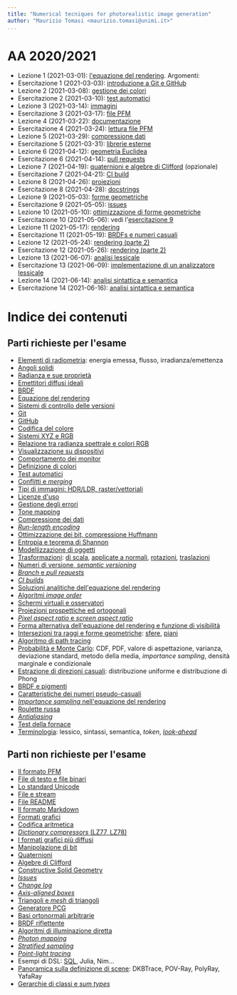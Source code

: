 ```yaml
---
title: "Numerical tecniques for photorealistic image generation"
author: "Maurizio Tomasi <maurizio.tomasi@unimi.it>"
...
```


# AA 2020/2021

-   Lezione 1 (2021-03-01): [l'equazione del rendering](./tomasi-ray-tracing-01a-rendering-equation.html). Argomenti:
-   Esercitazione 1 (2021-03-03): [introduzione a Git e GitHub](./tomasi-ray-tracing-01b-github.html)
-   Lezione 2 (2021-03-08): [gestione dei colori](./tomasi-ray-tracing-02a-colors.html)
-   Esercitazione 2 (2021-03-10): [test automatici](./tomasi-ray-tracing-02b-tests.html)
-   Lezione 3 (2021-03-14): [immagini](./tomasi-ray-tracing-03a-images.html)
-   Esercitazione 3 (2021-03-17): [file PFM](./tomasi-ray-tracing-03b-image-files.html)
-   Lezione 4 (2021-03-22): [documentazione](./tomasi-ray-tracing-04a-documentation.html)
-   Esercitazione 4 (2021-03-24): [lettura file PFM](./tomasi-ray-tracing-04b-reading-images.html)
-   Lezione 5 (2021-03-29): [compressione dati](./tomasi-ray-tracing-05a-compression.html)
-   Esercitazione 5 (2021-03-31): [librerie esterne](./tomasi-ray-tracing-05b-external-libraries.html)
-   Lezione 6 (2021-04-12): [geometria Euclidea](./tomasi-ray-tracing-06a-geometry.html)
-   Esercitazione 6 (2021-04-14): [pull requests](./tomasi-ray-tracing-06b-pull-requests.html)
-   Lezione 7 (2021-04-19): [quaternioni e algebre di Clifford](./tomasi-ray-tracing-07a-clifford-algebras.html) (opzionale)
-   Esercitazione 7 (2021-04-21): [CI build](./tomasi-ray-tracing-07b-ci-builds.html)
-   Lezione 8 (2021-04-26): [proiezioni](./tomasi-ray-tracing-08a-projections.html)
-   Esercitazione 8 (2021-04-28): [docstrings](./tomasi-ray-tracing-08b-docstrings.html)
-   Lezione 9 (2021-05-03): [forme geometriche](./tomasi-ray-tracing-09a-shapes.html)
-   Esercitazione 9 (2021-05-05): [issues](./tomasi-ray-tracing-09b-issues.html)
-   Lezione 10 (2021-05-10): [ottimizzazione di forme geometriche](./tomasi-ray-tracing-10a-other-shapes.html)
-   Esercitazione 10 (2021-05-06): vedi l'[esercitazione 9](./tomasi-ray-tracing-09b-issues.html)
-   Lezione 11 (2021-05-17): [rendering](tomasi-ray-tracing-11a-path-tracing.html)
-   Esercitazione 11 (2021-05-19): [BRDFs e numeri casuali](tomasi-ray-tracing-11b-random-numbers-and-pigments.html)
-   Lezione 12 (2021-05-24): [rendering (parte 2)](tomasi-ray-tracing-12a-path-tracing2.html)
-   Esercitazione 12 (2021-05-26): [rendering (parte 2)](tomasi-ray-tracing-12b-path-tracing2.html)
-   Lezione 13 (2021-06-07): [analisi lessicale](tomasi-ray-tracing-13a-lexing.html)
-   Esercitazione 13 (2021-06-09): [implementazione di un analizzatore lessicale](tomasi-ray-tracing-13b-lexing.html)
-   Lezione 14 (2021-06-14): [analisi sintattica e semantica](tomasi-ray-tracing-14a-parsing.html)
-   Esercitazione 14 (2021-06-16): [analisi sintattica e semantica](tomasi-ray-tracing-14b-parsing.html)


# Indice dei contenuti

## Parti richieste per l'esame

-   [Elementi di radiometria](tomasi-ray-tracing-01a-rendering-equation.html#/radiometria): energia emessa, flusso, irradianza/emettenza
-   [Angoli solidi](tomasi-ray-tracing-01a-rendering-equation.html#/cos%C3%A8-un-angolo-solido-12)
-   [Radianza e sue proprietà](tomasi-ray-tracing-01a-rendering-equation.html#/radianza)
-   [Emettitori diffusi ideali](tomasi-ray-tracing-01a-rendering-equation.html#/esempio)
-   [BRDF](tomasi-ray-tracing-01a-rendering-equation.html#/la-brdf)
-   [Equazione del rendering](tomasi-ray-tracing-01a-rendering-equation.html#/lequazione-del-rendering)
-   [Sistemi di controllo delle versioni](tomasi-ray-tracing-01b-github.html#/sistemi-di-controllo-delle-versioni)
-   [Git](tomasi-ray-tracing-01b-github.html#git)
-   [GitHub](tomasi-ray-tracing-01b-github.html#github)
-   [Codifica del colore](tomasi-ray-tracing-02a-colors.html#/codifica-del-colore)
-   [Sistemi XYZ e RGB](tomasi-ray-tracing-02a-colors.html#/sistema-xyz)
-   [Relazione tra radianza spettrale e colori RGB](tomasi-ray-tracing-02a-colors.html#/da-l_lambda-a-rgb)
-   [Visualizzazione su dispositivi](tomasi-ray-tracing-02a-colors.html#/visualizzazione-su-dispositivi)
-   [Comportamento dei monitor](tomasi-ray-tracing-02a-colors.html#/comportamento-dei-monitor)
-   [Definizione di colori](tomasi-ray-tracing-02b-tests.html#/gestione-dei-colori)
-   [Test automatici](tomasi-ray-tracing-02b-tests.html#/verifica-del-codice)
-   [Conflitti e *merging*](tomasi-ray-tracing-02b-tests.html#/lavoro-in-gruppo)
-   [Tipi di immagini: HDR/LDR, raster/vettoriali](tomasi-ray-tracing-03a-images.html#/immagini-hdr-e-ldr)
-   [Licenze d'uso](tomasi-ray-tracing-04a-documentation.html#/licenze-duso)
-   [Gestione degli errori](tomasi-ray-tracing-04a-documentation.html#/gestione-degli-errori)
-   [Tone mapping](tomasi-ray-tracing-05a-compression.html#/tone-mapping)
-   [Compressione dei dati](tomasi-ray-tracing-05a-compression.html#/compressione-dati)
-   [*Run-length encoding*](tomasi-ray-tracing-05a-compression.html#/run-length-encoding)
-   [Ottimizzazione dei bit, compressione Huffmann](tomasi-ray-tracing-05a-compression.html#/ottimizzazione-dei-bit)
-   [Entropia e teorema di Shannon](tomasi-ray-tracing-05a-compression.html#/entropia-di-shannon)
-   [Modellizzazione di oggetti](tomasi-ray-tracing-06a-geometry.html#/modellizzazione-di-oggetti)
-   [Trasformazioni](tomasi-ray-tracing-06a-geometry.html#/trasformazioni): [di scala](tomasi-ray-tracing-06a-geometry.html#/trasformazioni-di-scala), [applicate a normali](tomasi-ray-tracing-06a-geometry.html#/trasformazioni-e-normali), [rotazioni](tomasi-ray-tracing-06a-geometry.html#/rotazioni), [traslazioni](tomasi-ray-tracing-06a-geometry.html#/traslazioni)
-   [Numeri di versione, *semantic versioning*](tomasi-ray-tracing-06b-pull-requests.html#/numeri-di-versione)
-   [*Branch* e *pull requests*](tomasi-ray-tracing-06b-pull-requests.html#/pull-requests)
-   [*CI builds*](tomasi-ray-tracing-07b-ci-builds.html#/ci-builds)
-   [Soluzioni analitiche dell'equazione del rendering](tomasi-ray-tracing-08a-projections.html#/soluzione-dellequazione)
-   [Algoritmi *image order*](tomasi-ray-tracing-08a-projections.html#/algoritmi-image-order)
-   [Schermi virtuali e osservatori](tomasi-ray-tracing-08a-projections.html#/schermo-e-osservatore)
-   [Proiezioni prospettiche ed ortogonali](tomasi-ray-tracing-08a-projections.html#/tipi-di-proiezione)
-   [*Pixel aspect ratio* e *screen aspect ratio*](tomasi-ray-tracing-08a-projections.html#/aspect-ratio)
-   [Forma alternativa dell'equazione del rendering e funzione di visibilità](tomasi-ray-tracing-09a-shapes.html#/equazione-del-rendering)
-   [Intersezioni tra raggi e forme geometriche](tomasi-ray-tracing-09a-shapes.html#/intersezioni-tra-raggi-e-forme-geometriche): [sfere](tomasi-ray-tracing-09a-shapes.html#/sfere), [piani](tomasi-ray-tracing-09a-shapes.html#/piani)
-   [Algoritmo di path tracing](tomasi-ray-tracing-11a-path-tracing.html#/path-tracing)
-   [Probabilità e Monte Carlo](tomasi-ray-tracing-11a-path-tracing.html#/probabilit%C3%A0-e-monte-carlo): CDF, PDF, valore di aspettazione, varianza, deviazione standard, metodo della media, *importance sampling*, densità marginale e condizionale
-   [Estrazione di direzioni casuali](tomasi-ray-tracing-11a-path-tracing.html#/direzioni-casuali): distribuzione uniforme e distribuzione di Phong
-   [BRDF e pigmenti](tomasi-ray-tracing-11a-path-tracing.html#/brdf)
-   [Caratteristiche dei numeri pseudo-casuali](tomasi-ray-tracing-11b-random-numbers-and-pigments.html#/generazione-di-numeri-pseudocasuali)
-   [*Importance sampling* nell'equazione del rendering](tomasi-ray-tracing-12a-path-tracing2.html#/integrale-mc)
-   [Roulette russa](tomasi-ray-tracing-12a-path-tracing2.html#/roulette-russa)
-   [*Antialiasing*](tomasi-ray-tracing-12a-path-tracing2.html#/aliasing-e-antialiasing)
-   [Test della fornace](tomasi-ray-tracing-12b-path-tracing2.html#/test-1)
-   [Terminologia](tomasi-ray-tracing-13a-lexing.html#/terminologia): lessico, sintassi, semantica, *token*, [*look-ahead*](tomasi-ray-tracing-13a-lexing.html#/tornare-indietro)


## Parti non richieste per l'esame

-   [Il formato PFM](tomasi-ray-tracing-03a-images.html#/file-pfm)
-   [File di testo e file binari](tomasi-ray-tracing-03a-images.html#/codifica-testuale-e-binaria)
-   [Lo standard Unicode](tomasi-ray-tracing-03a-images.html#/lo-standard-unicode)
-   [File e stream](tomasi-ray-tracing-03b-image-files.html#/file-e-stream)
-   [File README](tomasi-ray-tracing-04a-documentation.html#/il-readme)
-   [Il formato Markdown](tomasi-ray-tracing-04a-documentation.html#/markdown)
-   [Formati grafici](tomasi-ray-tracing-05a-compression.html#/formati-grafici-e-compressione)
-   [Codifica aritmetica](tomasi-ray-tracing-05a-compression.html#/codifica-aritmetica)
-   [*Dictionary compressors* (LZ77, LZ78)](tomasi-ray-tracing-05a-compression.html#/dictionary-compressors)
-   [I formati grafici più diffusi](tomasi-ray-tracing-05a-compression.html#/i-formati-grafici-pi%C3%B9-diffusi)
-   [Manipolazione di bit](tomasi-ray-tracing-05a-compression.html#/approfondimento-manipolare-i-bit)
-   [Quaternioni](tomasi-ray-tracing-07a-clifford-algebras.html#/quaternioni-argomento-opzionale)
-   [Algebre di Clifford](tomasi-ray-tracing-07a-clifford-algebras.html#/algebre-di-clifford-argomento-opzionale)
-   [Constructive Solid Geometry](tomasi-ray-tracing-09a-shapes.html#/constructive-solid-geometry)
-   [*Issues*](tomasi-ray-tracing-09b-issues.html#/issues)
-   [*Change log*](tomasi-ray-tracing-09b-issues.html#/changelog)
-   [*Axis-aligned boxes*](tomasi-ray-tracing-10a-other-shapes.html#/axis-aligned-boxes)
-   [Triangoli e *mesh* di triangoli](tomasi-ray-tracing-10a-other-shapes.html#/triangoli-e-mesh-di-triangoli)
-   [Generatore PCG](tomasi-ray-tracing-11b-random-numbers-and-pigments.html#/lalgoritmo-pcg)
-   [Basi ortonormali arbitrarie](tomasi-ray-tracing-12a-path-tracing2.html#/basi-ortonormali-onb-arbitrarie)
-   [BRDF riflettente](tomasi-ray-tracing-12a-path-tracing2.html#/brdf-riflettente)
-   [Algoritmi di illuminazione diretta](tomasi-ray-tracing-12a-path-tracing2.html#/illuminazione-diretta)
-   [*Photon mapping*](tomasi-ray-tracing-12a-path-tracing2.html#/photon-mapping)
-   [*Stratified sampling*](tomasi-ray-tracing-12a-path-tracing2.html#/stratified-sampling)
-   [*Point-light tracing*](tomasi-ray-tracing-12a-path-tracing2.html#/point-light-tracing)
-   Esempi di DSL: [SQL](tomasi-ray-tracing-13a-lexing.html#/sql), Julia, Nim…
-   [Panoramica sulla definizione di scene](tomasi-ray-tracing-13a-lexing.html#/linguaggi-per-la-definizione-di-scene-3d): DKBTrace, POV-Ray, PolyRay, YafaRay
-   [Gerarchie di classi e *sum types*](tomasi-ray-tracing-13a-lexing.html#/tokens-e-gerarchie-di-classi)
